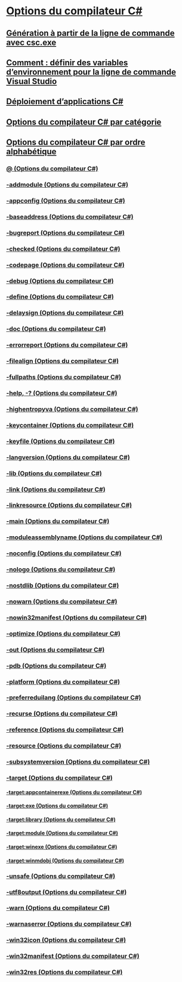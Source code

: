 # [Options du compilateur C#](index.md)
## [Génération à partir de la ligne de commande avec csc.exe](command-line-building-with-csc-exe.md)
## [Comment : définir des variables d’environnement pour la ligne de commande Visual Studio](how-to-set-environment-variables-for-the-visual-studio-command-line.md)
## [Déploiement d’applications C#](app-deployment.md)
## [Options du compilateur C# par catégorie](listed-by-category.md)
## [Options du compilateur C# par ordre alphabétique](listed-alphabetically.md)
### [@ (Options du compilateur C#)](response-file-compiler-option.md)
### [-addmodule (Options du compilateur C#)](addmodule-compiler-option.md)
### [-appconfig (Options du compilateur C#)](appconfig-compiler-option.md)
### [-baseaddress (Options du compilateur C#)](baseaddress-compiler-option.md)
### [-bugreport (Options du compilateur C#)](bugreport-compiler-option.md)
### [-checked (Options du compilateur C#)](checked-compiler-option.md)
### [-codepage (Options du compilateur C#)](codepage-compiler-option.md)
### [-debug (Options du compilateur C#)](debug-compiler-option.md)
### [-define (Options du compilateur C#)](define-compiler-option.md)
### [-delaysign (Options du compilateur C#)](delaysign-compiler-option.md)
### [-doc (Options du compilateur C#)](doc-compiler-option.md)
### [-errorreport (Options du compilateur C#)](errorreport-compiler-option.md)
### [-filealign (Options du compilateur C#)](filealign-compiler-option.md)
### [-fullpaths (Options du compilateur C#)](fullpaths-compiler-option.md)
### [-help, -? (Options du compilateur C#)](help-compiler-option.md)
### [-highentropyva (Options du compilateur C#)](highentropyva-compiler-option.md)
### [-keycontainer (Options du compilateur C#)](keycontainer-compiler-option.md)
### [-keyfile (Options du compilateur C#)](keyfile-compiler-option.md)
### [-langversion (Options du compilateur C#)](langversion-compiler-option.md)
### [-lib (Options du compilateur C#)](lib-compiler-option.md)
### [-link (Options du compilateur C#)](link-compiler-option.md)
### [-linkresource (Options du compilateur C#)](linkresource-compiler-option.md)
### [-main (Options du compilateur C#)](main-compiler-option.md)
### [-moduleassemblyname (Options du compilateur C#)](moduleassemblyname-compiler-option.md)
### [-noconfig (Options du compilateur C#)](noconfig-compiler-option.md)
### [-nologo (Options du compilateur C#)](nologo-compiler-option.md)
### [-nostdlib (Options du compilateur C#)](nostdlib-compiler-option.md)
### [-nowarn (Options du compilateur C#)](nowarn-compiler-option.md)
### [-nowin32manifest (Options du compilateur C#)](nowin32manifest-compiler-option.md)
### [-optimize (Options du compilateur C#)](optimize-compiler-option.md)
### [-out (Options du compilateur C#)](out-compiler-option.md)
### [-pdb (Options du compilateur C#)](pdb-compiler-option.md)
### [-platform (Options du compilateur C#)](platform-compiler-option.md)
### [-preferreduilang (Options du compilateur C#)](preferreduilang-compiler-option.md)
### [-recurse (Options du compilateur C#)](recurse-compiler-option.md)
### [-reference (Options du compilateur C#)](reference-compiler-option.md)
### [-resource (Options du compilateur C#)](resource-compiler-option.md)
### [-subsystemversion (Options du compilateur C#)](subsystemversion-compiler-option.md)
### [-target (Options du compilateur C#)](target-compiler-option.md)
#### [-target:appcontainerexe (Options du compilateur C#)](target-appcontainerexe-compiler-option.md)
#### [-target:exe (Options du compilateur C#)](target-exe-compiler-option.md)
#### [-target:library (Options du compilateur C#)](target-library-compiler-option.md)
#### [-target:module (Options du compilateur C#)](target-module-compiler-option.md)
#### [-target:winexe (Options du compilateur C#)](target-winexe-compiler-option.md)
#### [-target:winmdobj (Options du compilateur C#)](target-winmdobj-compiler-option.md)
### [-unsafe (Options du compilateur C#)](unsafe-compiler-option.md)
### [-utf8output (Options du compilateur C#)](utf8output-compiler-option.md)
### [-warn (Options du compilateur C#)](warn-compiler-option.md)
### [-warnaserror (Options du compilateur C#)](warnaserror-compiler-option.md)
### [-win32icon (Options du compilateur C#)](win32icon-compiler-option.md)
### [-win32manifest (Options du compilateur C#)](win32manifest-compiler-option.md)
### [-win32res (Options du compilateur C#)](win32res-compiler-option.md)
